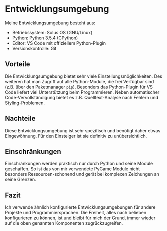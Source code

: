 # Entwicklungsumgebung

Meine Entwicklungsumgebung besteht aus:
 - Betriebssystem: Solus OS (GNU/Linux)
 - Python: Python 3.5.4 (CPython)
 - Editor: VS Code mit offiziellem Python-Plugin
 - Versionskontrolle: Git

## Vorteile
Die Entwicklungsumgebung bietet sehr viele Einstellungsmöglichkeiten. Des weiteren hat man Zugriff auf alle Python-Module, die frei Verfügbar sind (z.B. über den Paketmanager `pip`).
Besonders das Python-Plugin für VS Code liefert viel Unterstützung beim Programmieren. Neben automatischer Code-Vervollständigung bietet es z.B. Quelltext-Analyse nach Fehlern und Styling-Problemen.

## Nachteile
Diese Entwicklungsumgebung ist sehr spezifisch und benötigt daher etwas Eingewöhnung. Für den Einsteiger ist sie definitiv zu unübersichtlich.

## Einschränkungen
Einschränkungen werden praktisch nur durch Python und seine Module geschaffen. So ist das von mir verwendete PyGame Module nicht besonders Ressourcen-schonend und gerät bei komplexen Zeichungen an seine Grenzen.

## Fazit
Ich verwende ähnlich konfigurierte Entwicklungsumgebungen für andere Projekte und Programmiersprachen. Die Freiheit, alles nach belieben konfigurieren zu können, ist und bleibt für mich der Grund, immer wieder auf die oben genannten Komponenten zugrückzugreifen.
